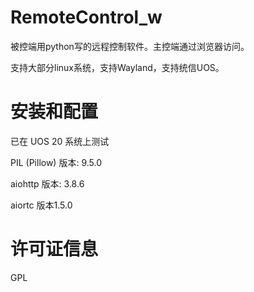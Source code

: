 # RemoteControl_w
被控端用python写的远程控制软件。主控端通过浏览器访问。

支持大部分linux系统，支持Wayland，支持统信UOS。

# 安装和配置
已在 UOS 20 系统上测试

PIL (Pillow) 版本: 9.5.0

aiohttp 版本: 3.8.6

aiortc 版本1.5.0

# 许可证信息
GPL
